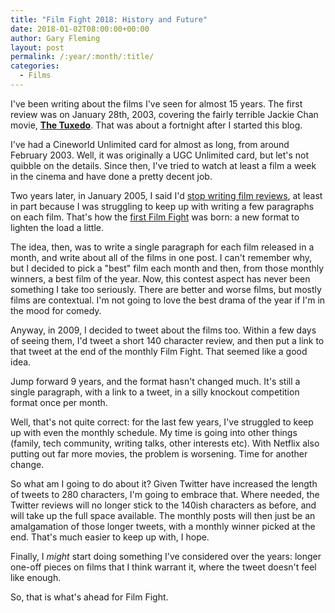 ```yaml
---
title: "Film Fight 2018: History and Future"
date: 2018-01-02T08:00:00+00:00
author: Gary Fleming
layout: post
permalink: /:year/:month/:title/
categories:
  - Films
---
```


I've been writing about the films I've seen for almost 15 years. The first review
was on January 28th, 2003, covering the fairly terrible Jackie Chan movie, **[The Tuxedo](https://solitude.vkps.co.uk/Archives/2003/01/28/thetuxedo/)**. That was
about a fortnight after I started this blog.

I've had a Cineworld Unlimited card for almost as long, from around February 2003.
Well, it was originally a UGC Unlimited card, but let's not quibble on the details.
Since then, I've tried to watch at least a film a week in the cinema and have done
a pretty decent job.

Two years later, in January 2005, I said I'd [stop writing film reviews](https://solitude.vkps.co.uk/Archives/2005/01/03/Changes2005PartThreeRenew/),
at least in part because I was struggling to keep up with writing a few paragraphs
on each film. That's how the [first Film Fight](https://solitude.vkps.co.uk/Archives/2005/01/31/filmfightjanuary2005/) was
born: a new format to lighten the load a little.

The idea, then, was to write a single paragraph for each film released in a month,
and write about all of the films in one post. I can't remember why, but I decided
to pick a "best" film each month and then, from those monthly winners, a best film
of the year. Now, this contest aspect has never been something I take too seriously.
There are better and worse films, but mostly films are contextual. I'm not going
to love the best drama of the year if I'm in the mood for comedy.

Anyway, in 2009, I decided to tweet about the films too. Within a few days of
seeing them, I'd tweet a short 140 character review, and then put a link to that
tweet at the end of the monthly Film Fight. That seemed like a good idea.

Jump forward 9 years, and the format hasn't changed much. It's still a single
paragraph, with a link to a tweet, in a silly knockout competition format once
per month.

Well, that's not quite correct: for the last few years, I've struggled to keep
up with even the monthly schedule. My time is going into other things (family,
tech community, writing talks, other interests etc). With Netflix also putting
out far more movies, the problem is worsening. Time for another change.

So what am I going to do about it? Given Twitter have increased the length of
tweets to 280 characters, I'm going to embrace that. Where needed, the Twitter
reviews will no longer stick to the 140ish characters as before, and will take up
the full space available. The monthly posts will then just be an amalgamation of
those longer tweets, with a monthly winner picked at the end. That's much easier
to keep up with, I hope.

Finally, I _might_ start doing something I've considered over the years: longer
one-off pieces on films that I think warrant it, where the tweet doesn't feel
like enough.

So, that is what's ahead for Film Fight.
